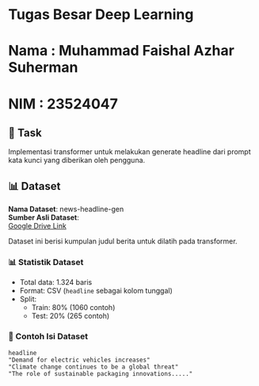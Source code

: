 # Tugas Besar Deep Learning

# Nama : Muhammad Faishal Azhar Suherman
# NIM : 23524047


## 🧠 Task
Implementasi transformer untuk melakukan generate headline dari prompt kata kunci yang diberikan oleh pengguna.

## 📊 Dataset
**Nama Dataset**: news-headline-gen  
**Sumber Asli Dataset**:  
[Google Drive Link](https://drive.google.com/file/d/1pfiFxavW9NAKZiP0-R2eCijyPApL1ITz/view?usp=sharing)

Dataset ini berisi kumpulan judul berita untuk dilatih pada transformer.

### 📊 Statistik Dataset
- Total data: 1.324 baris
- Format: CSV (`headline` sebagai kolom tunggal)
- Split: 
  - Train: 80% (1060 contoh)  
  - Test: 20% (265 contoh)

### 📄 Contoh Isi Dataset
```csv
headline
"Demand for electric vehicles increases"
"Climate change continues to be a global threat"
"The role of sustainable packaging innovations....."

